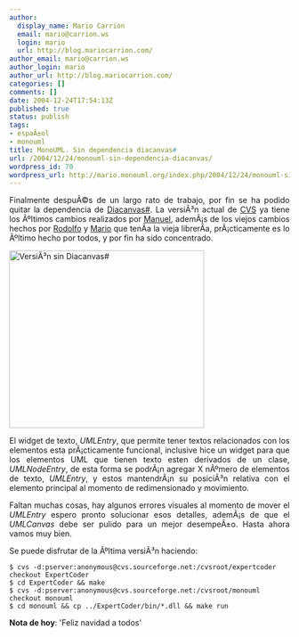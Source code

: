 ```yaml
---
author:
  display_name: Mario Carrion
  email: mario@carrion.ws
  login: mario
  url: http://blog.mariocarrion.com/
author_email: mario@carrion.ws
author_login: mario
author_url: http://blog.mariocarrion.com/
categories: []
comments: []
date: 2004-12-24T17:54:13Z
published: true
status: publish
tags:
- espaÃ±ol
- monouml
title: MonoUML. Sin dependencia diacanvas#
url: /2004/12/24/monouml-sin-dependencia-diacanvas/
wordpress_id: 70
wordpress_url: http://mario.monouml.org/index.php/2004/12/24/monouml-sin-dependencia-diacanvas/
---
```


<div style="clear:both;"></div>
<p align="justify">Finalmente despuÃ©s de un largo rato de trabajo, por fin se ha podido quitar la dependencia de <a href="http://mwh.sysrq.dk/programs/announcements/diacanvas-sharp-0.5.0.html">Diacanvas#</a>. La versiÃ³n actual de <a href="http://sourceforge.net/cvs/?group_id=115334">CVS</a> ya tiene los Ãºltimos cambios realizados por <a href="http://ceronman.blogspot.com/">Manuel</a>, ademÃ¡s de los viejos cambios hechos por <a href="http://rodolfocampero.blogspot.com/">Rodolfo</a> y <a href="http://primate.gnome.cl/~mario/">Mario</a> que tenÃ­a la vieja librerÃ­a, prÃ¡cticamente es lo Ãºltimo hecho por todos, y por fin ha sido concentrado.</p>
<p><a href="http://www.geocities.com/k4rny/imgs/umlcanvas-sharp/umlcanvas_sharp_0_0_0_6.png"><img src="http://www.geocities.com/k4rny/imgs/umlcanvas-sharp/umlcanvas_sharp_0_0_0_6.png" alt="VersiÃ³n sin Diacanvas#" title="VersiÃ³n sin Diacanvas#" width="350" height="319" border="0"/></a></p>
<p align="justify">El widget de texto, <span style="font-style:italic;">UMLEntry</span>, que permite tener textos relacionados con los elementos esta prÃ¡cticamente funcional, inclusive hice un widget para que los elementos UML que tienen texto esten derivados de un clase, <span style="font-style:italic;">UMLNodeEntry</span>, de esta forma se podrÃ¡n agregar X nÃºmero de elementos de texto, <span style="font-style:italic;">UMLEntry</span>, y estos mantendrÃ¡n su posiciÃ³n relativa con el elemento principal al momento de redimensionado y movimiento.</p>
<p align="justify">Faltan muchas cosas, hay algunos errores visuales al momento de mover el <span style="font-style:italic;">UMLEntry</span> espero pronto solucionar esos detalles, ademÃ¡s de que el <span style="font-style:italic;">UMLCanvas</span> debe ser pulido para un mejor desempeÃ±o. Hasta ahora vamos muy bien.</p>
<p align="justify">Se puede disfrutar de la Ãºltima versiÃ³n haciendo: </p>
<p><code>$ cvs -d:pserver:anonymous@cvs.sourceforge.net:/cvsroot/expertcoder checkout ExpertCoder<br />$ cd ExpertCoder && make<br />$ cvs -d:pserver:anonymous@cvs.sourceforge.net:/cvsroot/monouml checkout monouml<br />$ cd monouml && cp ../ExpertCoder/bin/*.dll && make run</code></p>
<p><span style="font-weight:bold;">Nota de hoy</span>: 'Feliz navidad a todos'</p>
<div style="clear:both; padding-bottom: 0.25em;"></div>

